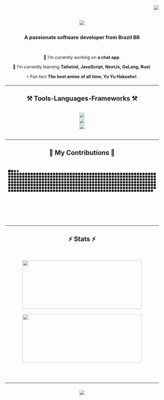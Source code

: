 <img align="right" src="https://visitor-badge.laobi.icu/badge?page_id=anonimoDoGithub.anonimoDoGithub" />

<h1 align="center">
    <img src="https://readme-typing-svg.herokuapp.com/?font=Righteous&size=35&center=true&vCenter=true&width=500&height=70&duration=4000&lines=Hi+There!+👋;+I'm+Sérgio+Felipe!;+Look+for+your+best+version!+;" />
</h1>

<h3 align="center">A passionate software developer from Brazil BR</h3>

<br/>

<div align="center">
 
 🔭 I’m currently working on **a chat app**.
 
 🌱 I’m currently learning **Tailwind, JavaScript, NextJs, GoLang, Rust**.

 ⚡ Fun fact **The best anime of all time, Yu Yu Hakusho!**.
 
</div>

<hr/>

<h2 align="center">⚒️ Tools-Languages-Frameworks ⚒️</h2>
<br/>
<div align="center">
    <img src="https://skillicons.dev/icons?i=figma,vscode,github,git,vercel" /><br>
    <img src="https://skillicons.dev/icons?i=html,css,javascript,go,rust" /><br>
    <img src="https://skillicons.dev/icons?i=sass,tailwind,typescript,next,nodejs" /><br>
</div>

<br/>
<hr/>

<div align="center">
  <h2>🐍 My Contributions 🐍</h2>
  <br>
  <img alt="snake eating my contributions" src="https://raw.githubusercontent.com/anonimoDoGithub/anonimoDoGithub/output/github-contribution-grid-snake.svg" />
  
  <br/><br/><br/>
</div>

<hr/>

<h2 align="center">⚡ Stats ⚡</h2>
<br>
<div align=center>
  <figure><img width=390 height="160em" src="https://github-readme-stats.vercel.app/api?username=anonimoDoGithub&show_icons=true&theme=dracula&include_all_commits=true&count_private=true"/></figure>
  <figure><img width=390 height="160em" src="https://github-readme-stats.vercel.app/api/top-langs/?username=anonimoDoGithub&layout=compact&langs_count=7&theme=dracula"/></figure>
</div>

<br/><br/>
<hr/>

<h3 align="center">
    <img src="https://readme-typing-svg.herokuapp.com/?font=Righteous&size=25&center=true&vCenter=true&width=500&height=70&duration=4000&lines=Thanks+for+visiting!+✌️;+Shoot+me+a+message+on+Linkedin!;I'm+always+down+to+collab+:)">
</h3>

<br/>
